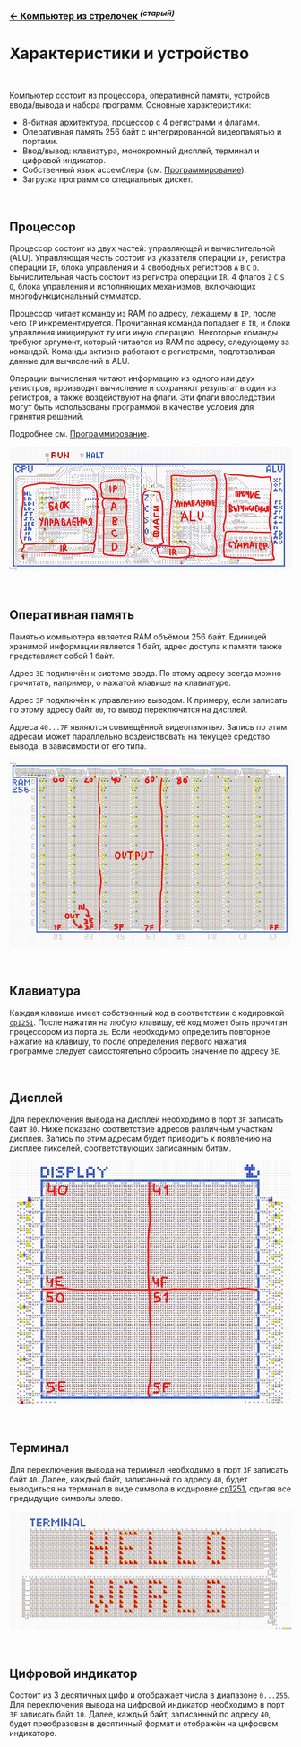 ﻿### [← Компьютер из стрелочек *<sup>(старый)</sup>*](README.md)

# Характеристики и устройство
<br>

Компьютер состоит из процессора, оперативной памяти, устройсв ввода/вывода и набора программ. Основные характеристики:
- 8-битная архитектура, процессор с 4 регистрами и флагами.
- Оперативная память 256 байт с интегрированной видеопамятью и портами.
- Ввод/вывод: клавиатура, монохромный дисплей, терминал и цифровой индикатор.
- Собственный язык ассемблера (см. [Программирование](programming.md)).
- Загрузка программ со специальных дискет.
<br><br><br>


## Процессор
Процессор состоит из двух частей: управляющей и вычислительной (ALU). Управляющая часть состоит из указателя операции `IP`, регистра операции `IR`, блока управления и 4 свободных регистров `A` `B` `C` `D`. Вычислительная часть состоит из регистра операции `IR`, 4 флагов `Z` `C` `S` `O`, блока управления и исполняющих механизмов, включающих многофункциональный сумматор.

Процессор читает команду из RAM по адресу, лежащему в `IP`, после чего `IP` инкрементируется. Прочитанная команда попадает в `IR`, и блоки управления инициируют ту или иную операцию. Некоторые команды требуют аргумент, который читается из RAM по адресу, следующему за командой. Команды активно работают с регистрами, подготавливая данные для вычислений в ALU.

Операции вычисления читают информацию из одного или двух регистров, производят вычисление и сохраняют результат в один из регистров, а также воздействуют на флаги. Эти флаги впоследствии могут быть использованы программой в качестве условия для принятия решений.

Подробнее см. [Программирование](programming.md).

![Процессор](img/cpu.jpg)
<br><br><br>


## Оперативная память
Памятью компьютера является RAM объёмом 256 байт. Единицей хранимой информации является 1 байт, адрес доступа к памяти также представляет собой 1 байт.

Адрес `3E` подключён к системе ввода. По этому адресу всегда можно прочитать, например, о нажатой клавише на клавиатуре.

Адрес `3F` подключён к управлению выводом. К примеру, если записать по этому адресу байт `80`, то вывод переключится на дисплей.

Адреса `40...7F` являются совмещённой видеопамятью. Запись по этим адресам может параллельно воздействовать на текущее средство вывода, в зависимости от его типа.

![Оперативная память](img/ram.jpg)
<br><br><br>


## Клавиатура
Каждая клавиша имеет собственный код в соответствии с кодировкой [`cp1251`](https://ru.wikipedia.org/wiki/Windows-1251). После нажатия на любую клавишу, её код может быть прочитан процессором из порта `3E`. Если необходимо определить повторное нажатие на клавишу, то после определения первого нажатия программе следует самостоятельно сбросить значение по адресу `3E`.
<br><br><br>


## Дисплей
Для переключения вывода на дисплей необходимо в порт `3F` записать байт `80`. Ниже показано соответствие адресов различным участкам дисплея. Запись по этим адресам будет приводить к появлению на дисплее пикселей, соответствующих записанным битам.

![Дисплей](img/display.jpg)
<br><br><br>

## Терминал
Для переключения вывода на терминал необходимо в порт `3F` записать байт `40`. Далее, каждый байт, записанный по адресу `40`, будет выводиться на терминал в виде символа в кодировке [cp1251](https://ru.wikipedia.org/wiki/Windows-1251), сдигая все предыдущие символы влево.

![Терминал](img/terminal.jpg)
<br><br><br>


## Цифровой индикатор
Состоит из 3 десятичных цифр и отображает числа в диапазоне `0...255`. Для переключения вывода на цифровой индикатор необходимо в порт `3F` записать байт `10`. Далее, каждый байт, записанный по адресу `40`, будет преобразован в десятичный формат и отображён на цифровом индикаторе.
